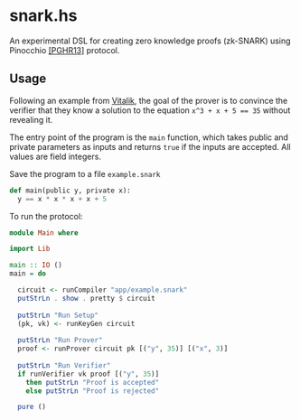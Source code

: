 # snark.hs

An experimental DSL for creating zero knowledge proofs (zk-SNARK) using Pinocchio [[PGHR13]](https://eprint.iacr.org/2013/279) protocol.

## Usage

Following an example from [Vitalik](https://medium.com/@VitalikButerin/quadratic-arithmetic-programs-from-zero-to-hero-f6d558cea649), 
the goal of the prover is to convince the verifier that they know a solution to the equation `x^3 + x + 5 == 35` without revealing it.

The entry point of the program is the `main` function, which takes public and private parameters as inputs and returns `true` if the inputs are accepted. All values are field integers. 

Save the program to a file `example.snark`
```python
def main(public y, private x): 
  y == x * x * x + x + 5
```

To run the protocol:

```haskell
module Main where

import Lib

main :: IO ()
main = do

  circuit <- runCompiler "app/example.snark"
  putStrLn . show . pretty $ circuit             
  
  putStrLn "Run Setup"
  (pk, vk) <- runKeyGen circuit
  
  putStrLn "Run Prover"
  proof <- runProver circuit pk [("y", 35)] [("x", 3)]
  
  putStrLn "Run Verifier"
  if runVerifier vk proof [("y", 35)]
    then putStrLn "Proof is accepted" 
    else putStrLn "Proof is rejected"

  pure ()
```
